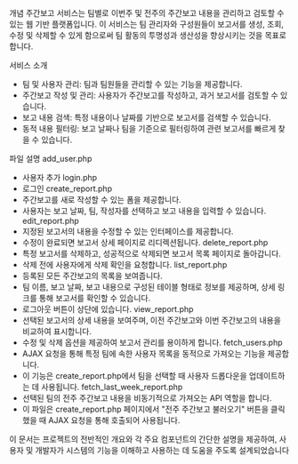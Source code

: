 개념
주간보고 서비스는 팀별로 이번주 및 전주의 주간보고 내용을 관리하고 검토할 수 있는 웹 기반 플랫폼입니다. 이 서비스는 팀 관리자와 구성원들이 보고서를 생성, 조회, 수정 및 삭제할 수 있게 함으로써 팀 활동의 투명성과 생산성을 향상시키는 것을 목표로 합니다.

서비스 소개
* 팀 및 사용자 관리: 팀과 팀원들을 관리할 수 있는 기능을 제공합니다.
* 주간보고 작성 및 관리: 사용자가 주간보고를 작성하고, 과거 보고서를 검토할 수 있습니다.
* 보고 내용 검색: 특정 내용이나 날짜를 기반으로 보고서를 검색할 수 있습니다.
* 동적 내용 필터링: 보고 날짜나 팀을 기준으로 필터링하여 관련 보고서를 빠르게 찾을 수 있습니다.

파일 설명
add_user.php
* 사용자 추가
login.php
* 로그인
create_report.php
* 주간보고를 새로 작성할 수 있는 폼을 제공합니다.
* 사용자는 보고 날짜, 팀, 작성자를 선택하고 보고 내용을 입력할 수 있습니다.
edit_report.php
* 지정된 보고서의 내용을 수정할 수 있는 인터페이스를 제공합니다.
* 수정이 완료되면 보고서 상세 페이지로 리디렉션됩니다.
delete_report.php
* 특정 보고서를 삭제하고, 성공적으로 삭제되면 보고서 목록 페이지로 돌아갑니다.
* 삭제 전에 사용자에게 삭제 확인을 요청합니다.
list_report.php
* 등록된 모든 주간보고의 목록을 보여줍니다.
* 팀 이름, 보고 날짜, 보고 내용으로 구성된 테이블 형태로 정보를 제공하며, 상세 링크를 통해 보고서를 확인할 수 있습니다.
* 로그아웃 버튼이 상단에 있습니다.
view_report.php
* 선택된 보고서의 상세 내용을 보여주며, 이전 주간보고와 이번 주간보고의 내용을 비교하여 표시합니다.
* 수정 및 삭제 옵션을 제공하여 보고서 관리를 용이하게 합니다.
fetch_users.php
* AJAX 요청을 통해 특정 팀에 속한 사용자 목록을 동적으로 가져오는 기능을 제공합니다.
* 이 기능은 create_report.php에서 팀을 선택할 때 사용자 드롭다운을 업데이트하는 데 사용됩니다.
fetch_last_week_report.php
* 선택된 팀의 전주 주간보고 내용을 비동기적으로 가져오는 API 역할을 합니다.
* 이 파일은 create_report.php 페이지에서 "전주 주간보고 불러오기" 버튼을 클릭했을 때 AJAX 요청을 통해 호출되어 사용됩니다.

이 문서는 프로젝트의 전반적인 개요와 각 주요 컴포넌트의 간단한 설명을 제공하여, 사용자 및 개발자가 시스템의 기능을 이해하고 사용하는 데 도움을 주도록 설계되었습니다